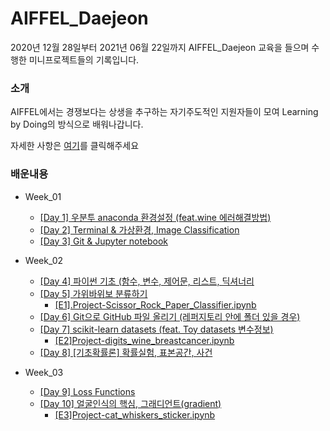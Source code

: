 AIFFEL_Daejeon
===

2020년 12월 28일부터 2021년 06월 22일까지 AIFFEL_Daejeon 교육을 들으며 수행한 미니프로젝트들의 기록입니다.

### 소개
AIFFEL에서는 경쟁보다는 상생을 추구하는 자기주도적인 지원자들이 모여 Learning by Doing의 방식으로 배워나갑니다.

자세한 사항은 [여기](https://dj.aiffel.io/)를 클릭해주세요

### 배운내용

* Week_01
	* [\[Day 1\] 우분투 anaconda 환경설정 (feat.wine 에러해결방법)](https://biology-statistics-programming.tistory.com/14?category=955669)  
	* [\[Day 2\] Terminal & 가상환경, Image Classification](https://biology-statistics-programming.tistory.com/15?category=955669) 
	* [\[Day 3\] Git & Jupyter notebook](https://biology-statistics-programming.tistory.com/16?category=955669)  

* Week_02
	* [\[Day 4\] 파이썬 기초 (함수, 변수, 제어문, 리스트, 딕셔너리](https://biology-statistics-programming.tistory.com/21?category=955669)  
	* [\[Day 5\] 가위바위보 분류하기](https://biology-statistics-programming.tistory.com/22?category=955669)  
		* [\[E1\].Project-Scissor_Rock_Paper_Classifier.ipynb](https://github.com/gotjd709/AIffel_Daejeon/blob/master/Week_02/%20E1.Project-Scissor_Rock_Paper_Classifier.ipynb)  
	* [\[Day 6\] Git으로 GitHub 파일 올리기 (레퍼지토리 안에 폴더 있을 경우)](https://biology-statistics-programming.tistory.com/23?category=955669)  
	* [\[Day 7\] scikit-learn datasets (feat. Toy datasets 변수정보)](https://biology-statistics-programming.tistory.com/24?category=955669) 
		* [\[E2\]Project-digits_wine_breastcancer.ipynb](https://github.com/gotjd709/AIffel_Daejeon/blob/master/Week_02/%5BE2%5DProject-digits_wine_breastcancer.ipynb)  
	* [\[Day 8\] \[기초확률론\] 확률실험, 표본공간, 사건](https://biology-statistics-programming.tistory.com/category/Statistics/Probability_Theory)  

* Week_03
	* [\[Day 9\] Loss Functions](https://biology-statistics-programming.tistory.com/29?category=955669)  
	* [\[Day 10\] 얼굴인식의 핵심, 그래디언트(gradient)](https://biology-statistics-programming.tistory.com/30?category=955669)  
		* [\[E3\]Project-cat_whiskers_sticker.ipynb](https://github.com/gotjd709/AIffel_Daejeon/tree/master/Week_03)

